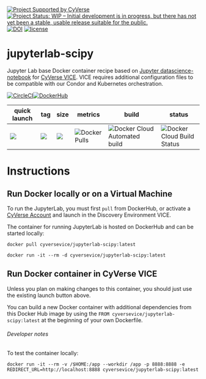 [![Project Supported by CyVerse](https://img.shields.io/badge/Supported%20by-CyVerse-blue.svg)](https://learning.cyverse.org/projects/vice/en/latest/) [![Project Status: WIP – Initial development is in progress, but there has not yet been a stable, usable release suitable for the public.](https://www.repostatus.org/badges/latest/wip.svg)](https://www.repostatus.org/#wip) [![DOI](https://zenodo.org/badge/DOI/10.5281/zenodo.3246932.svg)](https://doi.org/10.5281/zenodo.3246932) [![license](https://img.shields.io/badge/license-GPLv3-blue.svg)](https://opensource.org/licenses/GPL-3.0)

# jupyterlab-scipy

Jupyter Lab base Docker container recipe based on [Jupyter datascience-notebook](https://hub.docker.com/r/jupyter/scipy-notebook) for [CyVerse VICE](https://cyverse-visual-interactive-computing-environment.readthedocs-hosted.com/en/latest/index.html). VICE requires additional configuration files to be compatible with our Condor and Kubernetes orchestration. 

[![CircleCI](https://circleci.com/gh/cyverse-vice/jupyterlab-scipy.svg?style=svg)](https://circleci.com/gh/cyverse-vice/jupyterlab-scipy)[![DockerHub](https://img.shields.io/badge/DockerHub-brightgreen.svg?style=popout&logo=Docker)](https://hub.docker.com/r/cyversevice/rstudio-base)


quick launch | tag | size | metrics | build | status |  
------------ | --- | ---- | ------- | ------|--------|
<a href="https://de.cyverse.org/de/?type=quick-launch&quick-launch-id=19f6a94b-71b6-4034-a7a5-40f7bea0b85b&app-id=75773c76-8ee1-11e9-907f-008cfa5ae621" target="_blank"><img src="https://de.cyverse.org/Powered-By-CyVerse-blue.svg"></a> | [![](https://images.microbadger.com/badges/version/cyversevice/jupyterlab-scipy.svg)](https://microbadger.com/images/cyversevice/jupyterlab-scipy "latest") | [![](https://images.microbadger.com/badges/image/cyversevice/jupyterlab-scipy.svg)](https://microbadger.com/images/cyversevice/jupyterlab-scipy) | ![Docker Pulls](https://img.shields.io/docker/pulls/cyversevice/jupyterlab-scipy?color=blue&label=pulls&logo=docker&logoColor=white) | ![Docker Cloud Automated build](https://img.shields.io/docker/cloud/automated/cyversevice/jupyterlab-scipy?color=blue&logo=docker&logoColor=white) | ![Docker Cloud Build Status](https://img.shields.io/docker/cloud/build/cyversevice/jupyterlab-scipy?color=blue&label=status&logo=docker&logoColor=white)

# Instructions


## Run Docker locally or on a Virtual Machine

To run the JupyterLab, you must first `pull` from DockerHub, or activate a [CyVerse Account](https://user.cyverse.org/services/mine) and launch in the Discovery Environment VICE.

The container for running JupyterLab is hosted on DockerHub and can be started locally:


```
docker pull cyversevice/jupyterlab-scipy:latest
```

```
docker run -it --rm -d cyversevice/jupyterlab-scipy:latest
```

## Run Docker container in CyVerse VICE

Unless you plan on making changes to this container, you should just use the existing launch button above.

You can build a new Docker container with additional dependencies from this Docker Hub image by using the `FROM cyversevice/jupyterlab-scipy:latest` at the beginning of your own Dockerfile.

###### Developer notes

To test the container locally:

```
docker run -it --rm -v /$HOME:/app --workdir /app -p 8888:8888 -e REDIRECT_URL=http://localhost:8888 cyversevice/jupyterlab-scipy:latest
```
